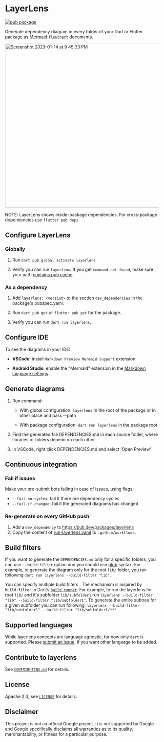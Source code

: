 # LayerLens

[![pub package](https://img.shields.io/pub/v/layerlens.svg)](https://pub.dev/packages/layerlens)

Generate dependency diagram in every folder of your Dart or Flutter
package as [Mermaid `flowchart`](https://mermaid.js.org/syntax/flowchart.html) documents.

<img width="536" alt="Screenshot 2023-01-14 at 9 45 33 PM" src="https://user-images.githubusercontent.com/12115586/212524921-5221785f-692d-4464-a230-0f620434e2c5.png">

NOTE: LayerLens shows inside-package dependencies. For cross-package dependencies use `flutter pub deps`.

## Configure LayerLens

### Globally

1. Run `dart pub global activate layerlens`

2. Verify you can run `layerlens`. If you get `command not found`, make sure
   your path [contains pub cache](https://dart.dev/tools/pub/cmd/pub-global#running-a-script-from-your-path).

### As a dependency

1. Add `layerlens: <version>` to the section `dev_dependencies` in the package's pubspec.yaml.

2. Run `dart pub get` or `flutter pub get` for the package.

3. Verify you can run `dart run layerlens`.

## Configure IDE

To see the diagrams in your IDE:

- **VSCode**: install `Markdown Preview Mermaid Support` extension

- **Android Studio**: enable the "Mermaid" extension in the
  [Markdown language settings](https://www.jetbrains.com/help/idea/markdown-reference.html)

## Generate diagrams

1. Run command:

   - With global configuration: `layerlens` in the root of the package or
   in other place and pass --path <your package root>

   - With package configuration: `dart run layerlens` in the package root

2. Find the generated file DEPENDENCIES.md in each source folder, where
   libraries or folders depend on each other.

3. In VSCode, right click DEPENDENCIES.md and select 'Open Preview'

## Continuous integration

### Fail if issues

Make your pre-submit bots failing in case of issues, using flags:

* `--fail-on-cycles`: fail if there are dependency cycles
* `--fail-if-changed`: fail if the generated diagrams has changed

### Re-generate on every GitHub push

1. Add a `dev_dependency` to https://pub.dev/packages/layerlens
2. Copy the content of [run-layerlens.yaml](https://github.com/polina-c/layerlens/blob/main/.github/doc/run-layerlens.yaml)
   to `.github/workflows`.

## Build filters

If you want to generate the `DEPENDENCIES.md` only for a specific folders, you can use `--build-filter` option and you should use [glob](https://pub.dev/packages/glob) syntax. For example, to generate the diagram only for the root `lib/` folder, you run following `dart run layerlens --build-filter "lib"`.

You can specify multiple build filters . The mechanism is inspired by `--build-filter` in Dart's [`build_runner`](https://github.com/dart-lang/build/blob/master/docs/partial_builds.md). For example, to run the layerlens for root `lib/` and it's subfolder `lib/subfolder1` run `layerlens --build-filter "lib" --build-filter "lib/subfolder1"`. To generate the entire subtree for a given subfolder you can run following: `layerlens --build-filter "lib/subfolder1" --build-filter "lib/subfolder1/**"`

## Supported languages

While layerlens concepts are language agnostic, for now only `dart` is supported.
Please [submit an issue](https://github.com/polina-c/layerlens/issues/new), if you want other language to be added.

## Contribute to layerlens

See [`CONTRIBUTING.md`](CONTRIBUTING.md) for details.

## License

Apache 2.0; see [`LICENSE`](LICENSE) for details.

## Disclaimer

This project is not an official Google project. It is not supported by
Google and Google specifically disclaims all warranties as to its quality,
merchantability, or fitness for a particular purpose.
